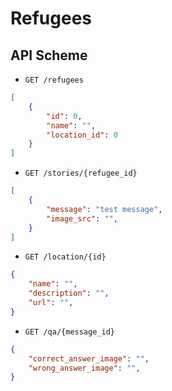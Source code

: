 # Refugees

## API Scheme

- `GET /refugees`

```json
[
    {
        "id": 0,
        "name": "",
        "location_id": 0
    }
]
```

- `GET /stories/{refugee_id}`

```json
[
    {
        "message": "test message",
        "image_src": "",
    }
]
```

- `GET /location/{id}`

```json
{
    "name": "",
    "description": "",
    "url": "",
}
```

- `GET /qa/{message_id}`

```json
{
    "correct_answer_image": "",
    "wrong_answer_image": "",
}
